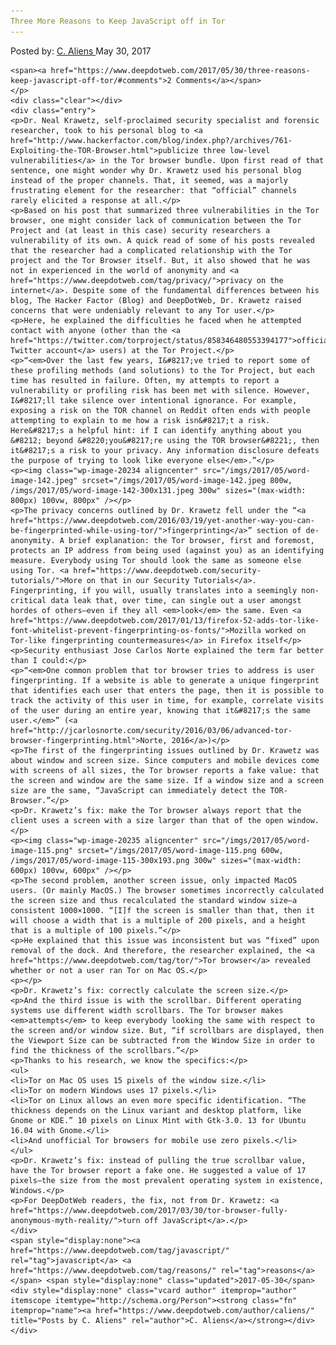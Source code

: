 ```yaml
---
Three More Reasons to Keep JavaScript off in Tor
---
```

<article class="post-listing post-20226 post type-post status-publish format-standard has-post-thumbnail hentry  tag-javascript tag-reasons 
    <div class="post-inner">
        <span>Posted by: <a href="https://www.deepdotweb.com/author/caliens/" title="">C. Aliens </a></span>
    <span>May 30, 2017</span>
    
    <span><a href="https://www.deepdotweb.com/2017/05/30/three-reasons-keep-javascript-off-tor/#comments">2 Comments</a></span>
    </p>
    <div class="clear"></div>
    <div class="entry">
    <p>Dr. Neal Krawetz, self-proclaimed security specialist and forensic researcher, took to his personal blog to <a href="http://www.hackerfactor.com/blog/index.php?/archives/761-Exploiting-the-TOR-Browser.html">publicize three low-level vulnerabilities</a> in the Tor browser bundle. Upon first read of that sentence, one might wonder why Dr. Krawetz used his personal blog instead of the proper channels. That, it seemed, was a majorly frustrating element for the researcher: that “official” channels rarely elicited a response at all.</p>
    <p>Based on his post that summarized three vulnerabilities in the Tor browser, one might consider lack of communication between the Tor Project and (at least in this case) security researchers a vulnerability of its own. A quick read of some of his posts revealed that the researcher had a complicated relationship with the Tor project and the Tor Browser itself. But, it also showed that he was not in experienced in the world of anonymity and <a href="https://www.deepdotweb.com/tag/privacy/">privacy on the internet</a>. Despite some of the fundamental differences between his blog, The Hacker Factor (Blog) and DeepDotWeb, Dr. Krawetz raised concerns that were undeniably relevant to any Tor user.</p>
    <p>Here, he explained the difficulties he faced when he attempted contact with anyone (other than the <a href="https://twitter.com/torproject/status/858346480553394177">official Twitter account</a> users) at the Tor Project.</p>
    <p>“<em>Over the last few years, I&#8217;ve tried to report some of these profiling methods (and solutions) to the Tor Project, but each time has resulted in failure. Often, my attempts to report a vulnerability or profiling risk has been met with silence. However, I&#8217;ll take silence over intentional ignorance. For example, exposing a risk on the TOR channel on Reddit often ends with people attempting to explain to me how a risk isn&#8217;t a risk. Here&#8217;s a helpful hint: if I can identify anything about you &#8212; beyond &#8220;you&#8217;re using the TOR browser&#8221;, then it&#8217;s a risk to your privacy. Any information disclosure defeats the purpose of trying to look like everyone else</em>.”</p>
    <p><img class="wp-image-20234 aligncenter" src="/imgs/2017/05/word-image-142.jpeg" srcset="/imgs/2017/05/word-image-142.jpeg 800w, /imgs/2017/05/word-image-142-300x131.jpeg 300w" sizes="(max-width: 800px) 100vw, 800px" /></p>
    <p>The privacy concerns outlined by Dr. Krawetz fell under the “<a href="https://www.deepdotweb.com/2016/03/19/yet-another-way-you-can-be-fingerprinted-while-using-tor/">fingerprinting</a>” section of de-anonymity. A brief explanation: the Tor browser, first and foremost, protects an IP address from being used (against you) as an identifying measure. Everybody using Tor should look the same as someone else using Tor. <a href="https://www.deepdotweb.com/security-tutorials/">More on that in our Security Tutorials</a>. Fingerprinting, if you will, usually translates into a seemingly non-critical data leak that, over time, can single out a user amongst hordes of others—even if they all <em>look</em> the same. Even <a href="https://www.deepdotweb.com/2017/01/13/firefox-52-adds-tor-like-font-whitelist-prevent-fingerprinting-os-fonts/">Mozilla worked on Tor-like fingerprinting countermeasures</a> in Firefox itself</p>
    <p>Security enthusiast Jose Carlos Norte explained the term far better than I could:</p>
    <p>“<em>One common problem that tor browser tries to address is user fingerprinting. If a website is able to generate a unique fingerprint that identifies each user that enters the page, then it is possible to track the activity of this user in time, for example, correlate visits of the user during an entire year, knowing that it&#8217;s the same user.</em>” (<a href="http://jcarlosnorte.com/security/2016/03/06/advanced-tor-browser-fingerprinting.html">Norte, 2016</a>)</p>
    <p>The first of the fingerprinting issues outlined by Dr. Krawetz was about window and screen size. Since computers and mobile devices come with screens of all sizes, the Tor browser reports a fake value: that the screen and window are the same size. If a window size and a screen size are the same, “JavaScript can immediately detect the TOR-Browser.”</p>
    <p>Dr. Krawetz’s fix: make the Tor browser always report that the client uses a screen with a size larger than that of the open window.</p>
    <p><img class="wp-image-20235 aligncenter" src="/imgs/2017/05/word-image-115.png" srcset="/imgs/2017/05/word-image-115.png 600w, /imgs/2017/05/word-image-115-300x193.png 300w" sizes="(max-width: 600px) 100vw, 600px" /></p>
    <p>The second problem, another screen issue, only impacted MacOS users. (Or mainly MacOS.) The browser sometimes incorrectly calculated the screen size and thus recalculated the standard window size—a consistent 1000×1000. “[I]f the screen is smaller than that, then it will choose a width that is a multiple of 200 pixels, and a height that is a multiple of 100 pixels.”</p>
    <p>He explained that this issue was inconsistent but was “fixed” upon removal of the dock. And therefore, the researcher explained, the <a href="https://www.deepdotweb.com/tag/tor/">Tor browser</a> revealed whether or not a user ran Tor on Mac OS.</p>
    <p>​</p>
    <p>Dr. Krawetz’s fix: correctly calculate the screen size.</p>
    <p>And the third issue is with the scrollbar. Different operating systems use different width scrollbars. The Tor browser makes <em>attempts</em> to keep everybody looking the same with respect to the screen and/or window size. But, “if scrollbars are displayed, then the Viewport Size can be subtracted from the Window Size in order to find the thickness of the scrollbars.”</p>
    <p>Thanks to his research, we know the specifics:</p>
    <ul>
    <li>Tor on Mac OS uses 15 pixels of the window size.</li>
    <li>Tor on modern Windows uses 17 pixels.</li>
    <li>Tor on Linux allows an even more specific identification. “The thickness depends on the Linux variant and desktop platform, like Gnome or KDE.” 10 pixels on Linux Mint with Gtk-3.0. 13 for Ubuntu 16.04 with Gnome.</li>
    <li>And unofficial Tor browsers for mobile use zero pixels.</li>
    </ul>
    <p>Dr. Krawetz’s fix: instead of pulling the true scrollbar value, have the Tor browser report a fake one. He suggested a value of 17 pixels—the size from the most prevalent operating system in existence, Windows.</p>
    <p>For DeepDotWeb readers, the fix, not from Dr. Krawetz: <a href="https://www.deepdotweb.com/2017/03/30/tor-browser-fully-anonymous-myth-reality/">turn off JavaScript</a>.</p>
    </div>
    <span style="display:none"><a href="https://www.deepdotweb.com/tag/javascript/" rel="tag">javascript</a> <a href="https://www.deepdotweb.com/tag/reasons/" rel="tag">reasons</a> </span> <span style="display:none" class="updated">2017-05-30</span>
    <div style="display:none" class="vcard author" itemprop="author" itemscope itemtype="http://schema.org/Person"><strong class="fn" itemprop="name"><a href="https://www.deepdotweb.com/author/caliens/" title="Posts by C. Aliens" rel="author">C. Aliens</a></strong></div>
    </div>
</article>

